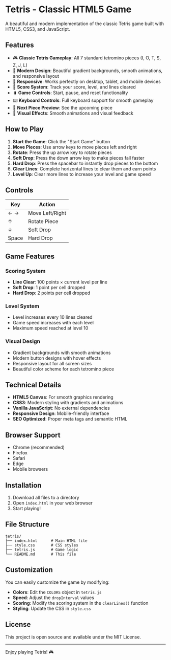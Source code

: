# Tetris - Classic HTML5 Game

A beautiful and modern implementation of the classic Tetris game built with HTML5, CSS3, and JavaScript.

## Features

- 🎮 **Classic Tetris Gameplay**: All 7 standard tetromino pieces (I, O, T, S, Z, J, L)
- 🎨 **Modern Design**: Beautiful gradient backgrounds, smooth animations, and responsive layout
- 📱 **Responsive**: Works perfectly on desktop, tablet, and mobile devices
- 🎯 **Score System**: Track your score, level, and lines cleared
- ⏸️ **Game Controls**: Start, pause, and reset functionality
- ⌨️ **Keyboard Controls**: Full keyboard support for smooth gameplay
- 🔄 **Next Piece Preview**: See the upcoming piece
- 🎵 **Visual Effects**: Smooth animations and visual feedback

## How to Play

1. **Start the Game**: Click the "Start Game" button
2. **Move Pieces**: Use arrow keys to move pieces left and right
3. **Rotate**: Press the up arrow key to rotate pieces
4. **Soft Drop**: Press the down arrow key to make pieces fall faster
5. **Hard Drop**: Press the spacebar to instantly drop pieces to the bottom
6. **Clear Lines**: Complete horizontal lines to clear them and earn points
7. **Level Up**: Clear more lines to increase your level and game speed

## Controls

| Key | Action |
|-----|--------|
| ← → | Move Left/Right |
| ↑ | Rotate Piece |
| ↓ | Soft Drop |
| Space | Hard Drop |

## Game Features

### Scoring System
- **Line Clear**: 100 points × current level per line
- **Soft Drop**: 1 point per cell dropped
- **Hard Drop**: 2 points per cell dropped

### Level System
- Level increases every 10 lines cleared
- Game speed increases with each level
- Maximum speed reached at level 10

### Visual Design
- Gradient backgrounds with smooth animations
- Modern button designs with hover effects
- Responsive layout for all screen sizes
- Beautiful color scheme for each tetromino piece

## Technical Details

- **HTML5 Canvas**: For smooth graphics rendering
- **CSS3**: Modern styling with gradients and animations
- **Vanilla JavaScript**: No external dependencies
- **Responsive Design**: Mobile-friendly interface
- **SEO Optimized**: Proper meta tags and semantic HTML

## Browser Support

- Chrome (recommended)
- Firefox
- Safari
- Edge
- Mobile browsers

## Installation

1. Download all files to a directory
2. Open `index.html` in your web browser
3. Start playing!

## File Structure

```
tetris/
├── index.html      # Main HTML file
├── style.css       # CSS styles
├── tetris.js       # Game logic
└── README.md       # This file
```

## Customization

You can easily customize the game by modifying:

- **Colors**: Edit the `COLORS` object in `tetris.js`
- **Speed**: Adjust the `dropInterval` values
- **Scoring**: Modify the scoring system in the `clearLines()` function
- **Styling**: Update the CSS in `style.css`

## License

This project is open source and available under the MIT License.

---

Enjoy playing Tetris! 🎮 
